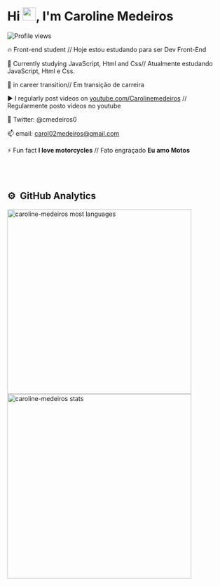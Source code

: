 <h1 align="left">Hi <img src="https://raw.githubusercontent.com/kaueMarques/kaueMarques/master/hi.gif" width="30px">, I'm Caroline Medeiros</h1>
<p align="left"> <img src="https://komarev.com/ghpvc/?username=caroline-medeiros&color=yellow" alt="Profile views" /> </p>

🔥 Front-end student // Hoje estou estudando para ser Dev Front-End

🌱 Currently studying JavaScript, Html and Css// Atualmente estudando JavaScript, Html e Css.

🔭 in career transition// Em transição de carreira

▶️ I regularly post videos on [youtube.com/Carolinemedeiros](https://www.youtube.com/channel/UCOtZieROS6Qg3zo13mKkOjw) // Regularmente posto vídeos no youtube

💬 Twitter: @cmedeiros0

📫 email: carol02medeiros@gmail.com

⚡ Fun fact **I love motorcycles** // Fato engraçado **Eu amo Motos**

<br><br>

## ⚙️ &nbsp;GitHub Analytics

<p align="left">
<img width="420em" src="https://github-readme-stats.vercel.app/api/top-langs/?username=caroline-medeiros&layout=compact&theme=vision-friendly-dark" alt="caroline-medeiros most languages"/> <img width="420em" src="https://github-readme-stats.vercel.app/api?username=caroline-medeiros&show_icons=true&theme=vision-friendly-dark" alt="caroline-medeiros stats"/>
</p>

<br><br>
